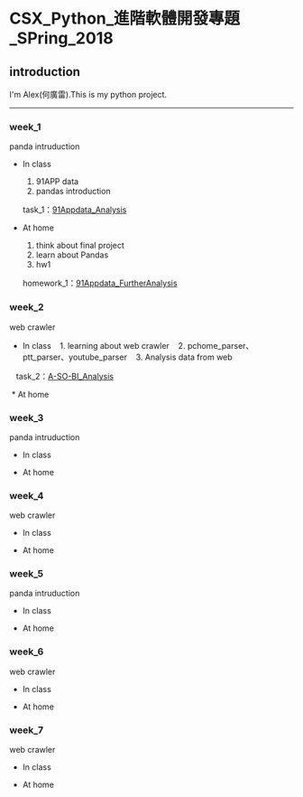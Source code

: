 # CSX_Python_進階軟體開發專題_SPring_2018

## introduction

I'm Alex(何廣雷).This is my python project.

---

### week_1
  panda intruduction
  
  * In class
    1. 91APP data
    2. pandas introduction
    
    task_1：[91Appdata_Analysis](https://github.com/KungRayHo/python_project/blob/master/%5Bpython%5D%20week_1/task1.ipynb)
  
  * At home
    1. think about final project
    2. learn about Pandas
    3. hw1
    
    homework_1：[91Appdata_FurtherAnalysis](https://github.com/KungRayHo/python_project/blob/master/%5Bpython%5D%20week_1/hw1.ipynb)
  
### week_2
  web crawler
  
  * In class
    1. learning about web crawler
    2. pchome_parser、ptt_parser、youtube_parser
    3. Analysis data from web
    
    task_2：[A-SO-BI_Analysis](https://github.com/KungRayHo/python_project/blob/master/%5Bpython%5D%20week_2/task_2/week2.ipynb)
    
  * At home

### week_3
  panda intruduction
  
  * In class
  
  * At home
  
### week_4
  web crawler
  
  * In class
  
  * At home
  
### week_5
  panda intruduction
  
  * In class
  
  * At home
  
### week_6
  web crawler
  
  * In class
  
  * At home
  
  
### week_7
  web crawler
  
  * In class
  
  * At home
